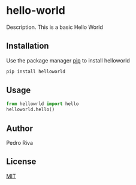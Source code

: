 # hello-world

Description. 
This is a basic Hello World

## Installation

Use the package manager [pip](https://pip.pypa.io/en/stable/) to install helloworld

```bash
pip install helloworld
```

## Usage

```python
from hellowrld import hello
helloworld.hello()
```

## Author
Pedro Riva

## License
[MIT](https://choosealicense.com/licenses/mit/)
